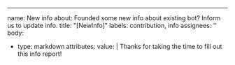 ---
name: New info
about: Founded some new info about existing bot? Inform us to update info.
title: "[NewInfo]"
labels: contribution, info
assignees: ''
body:
  - type: markdown
    attributes:
      value: |
        Thanks for taking the time to fill out this info report!


